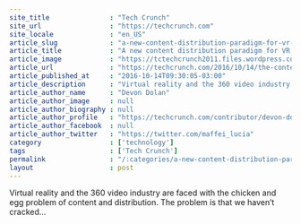 ```yaml
---
site_title               : "Tech Crunch"
site_url                 : "https://techcrunch.com"
site_locale              : "en_US"
article_slug             : "a-new-content-distribution-paradigm-for-vr-and-360-video"
article_title            : "A new content distribution paradigm for VR and 360 video"
article_image            : "https://tctechcrunch2011.files.wordpress.com/2016/01/vrheads.jpg?w=764&h=400&crop=1"
article_url              : "https://techcrunch.com/2016/10/14/the-content-distribution-industrial-complex-for-vr/"
article_published_at     : "2016-10-14T09:30:05-03:00"
article_description      : "Virtual reality and the 360 video industry are faced with the chicken and egg problem of content and distribution. The problem is that we haven’t cracked..."
article_author_name      : "Devon Dolan"
article_author_image     : null
article_author_biography : null
article_author_profile   : "https://techcrunch.com/contributor/devon-dolan/"
article_author_facebook  : null
article_author_twitter   : "https://twitter.com/maffei_lucia"
category                 : ['technology']
tags                     : ['Tech Crunch']
permalink                : "/:categories/a-new-content-distribution-paradigm-for-vr-and-360-video/"
layout                   : post
---
```


Virtual reality and the 360 video industry are faced with the chicken and egg problem of content and distribution. The problem is that we haven’t cracked...
